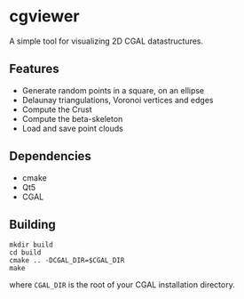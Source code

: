 # cgviewer

A simple tool for visualizing 2D CGAL datastructures.

## Features

- Generate random points in a square, on an ellipse
- Delaunay triangulations, Voronoi vertices and edges
- Compute the Crust
- Compute the beta-skeleton
- Load and save point clouds

## Dependencies

- cmake
- Qt5
- CGAL

## Building
```
mkdir build
cd build
cmake .. -DCGAL_DIR=$CGAL_DIR
make
```

where `CGAL_DIR` is the root of your CGAL installation directory.

